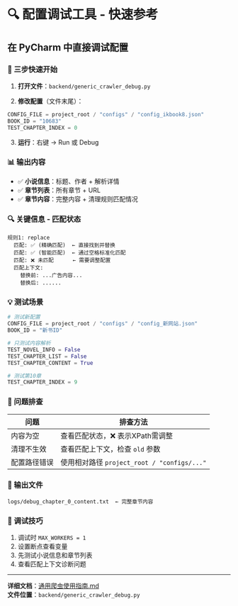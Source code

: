 # 🔍 配置调试工具 - 快速参考

## 在 PyCharm 中直接调试配置

### 📝 三步快速开始

1. **打开文件**：`backend/generic_crawler_debug.py`

2. **修改配置**（文件末尾）：
```python
CONFIG_FILE = project_root / "configs" / "config_ikbook8.json"
BOOK_ID = "10683"
TEST_CHAPTER_INDEX = 0
```

3. **运行**：右键 → Run 或 Debug

### 📊 输出内容

- ✅ **小说信息**：标题、作者 + 解析详情
- ✅ **章节列表**：所有章节 + URL
- ✅ **章节内容**：完整内容 + 清理规则匹配情况

### 🔍 关键信息 - 匹配状态

```
规则1: replace
  匹配: ✅ (精确匹配)  ← 直接找到并替换
  匹配: ✅ (智能匹配)  ← 通过空格标准化匹配
  匹配: ❌ 未匹配      ← 需要调整配置
  匹配上下文:
    替换前: ...广告内容...
    替换后: ......
```

### 💡 测试场景

```python
# 测试新配置
CONFIG_FILE = project_root / "configs" / "config_新网站.json"
BOOK_ID = "新书ID"

# 只测试内容解析
TEST_NOVEL_INFO = False
TEST_CHAPTER_LIST = False
TEST_CHAPTER_CONTENT = True

# 测试第10章
TEST_CHAPTER_INDEX = 9
```

### 🐛 问题排查

| 问题 | 排查方法 |
|------|----------|
| 内容为空 | 查看匹配状态，❌ 表示XPath需调整 |
| 清理不生效 | 查看匹配上下文，检查 `old` 参数 |
| 配置路径错误 | 使用相对路径 `project_root / "configs/..."` |

### 📁 输出文件

```
logs/debug_chapter_0_content.txt  ← 完整章节内容
```

### 🎯 调试技巧

1. 调试时 `MAX_WORKERS = 1`
2. 设置断点查看变量
3. 先测试小说信息和章节列表
4. 查看匹配上下文诊断问题

---

**详细文档**：[通用爬虫使用指南.md](./通用爬虫使用指南.md)  
**文件位置**：`backend/generic_crawler_debug.py`

